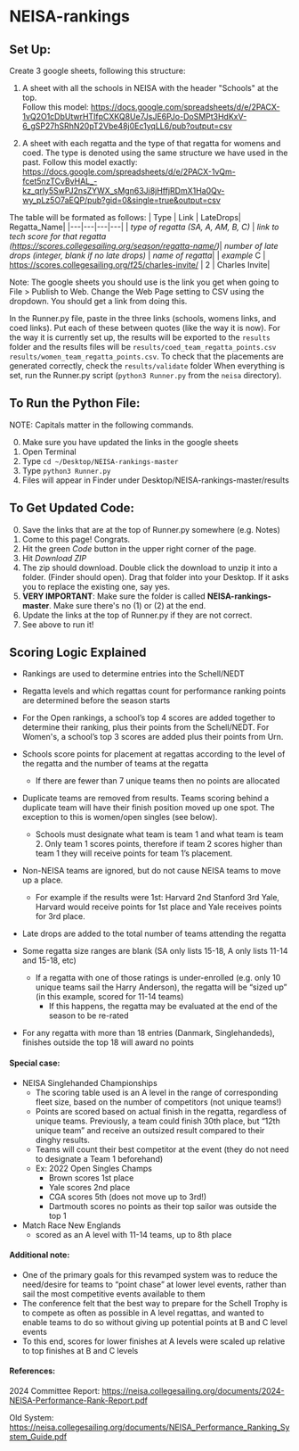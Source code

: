 # NEISA-rankings

## Set Up:  
Create 3 google sheets, following this structure:  

1. A sheet with all the schools in NEISA with the header "Schools" at the top.  
Follow this model: https://docs.google.com/spreadsheets/d/e/2PACX-1vQ2O1cDbUtwrHTIfpCXKQ8Ue7JsJE6PJo-DoSMPt3HdKxV-6_gSP27hSRhN20pT2Vbe48j0Ec1yqLL6/pub?output=csv

2. A sheet with each regatta and the type of that regatta for womens and coed. The type is denoted using the same structure we have used in the past. Follow this model exactly: https://docs.google.com/spreadsheets/d/e/2PACX-1vQm-fcet5nzTCvBvHAL_-kz_qrly5SwPJ2nsZYWX_sMgn63Ji8jHffjRDmX1Ha0Qv-wy_pLz5O7aEQP/pub?gid=0&single=true&output=csv

The table will be formated as follows: 
| Type | Link | LateDrops| Regatta_Name| 
|---|---|---|---|
| _type of regatta (SA, A, AM, B, C)_ | _link to tech score for that regatta (https://scores.collegesailing.org/season/regatta-name/)_| _number of late drops (integer, blank if no late drops)_ | _name of regatta_| 
| _example_ C	| https://scores.collegesailing.org/f25/charles-invite/ |	2 |	Charles Invite|


Note: The google sheets you should use is the link you get when going to File > Publish to Web. Change the Web Page setting to CSV using the dropdown. You should get a link from doing this.

In the Runner.py file, paste in the three links  (schools, womens links, and coed links). Put each of these between quotes (like the way it is now). For the way it is currently set up, the results will be exported to the `results` folder and the results files will be `results/coed_team_regatta_points.csv` `results/women_team_regatta_points.csv`. To check that the placements are generated correctly, check the `results/validate` folder
 When everything is set, run the Runner.py script (`python3 Runner.py` from the `neisa` directory).

## To Run the Python File:   
NOTE: Capitals matter in the following commands.

0. Make sure you have updated the links in the google sheets
1. Open Terminal  
2. Type `cd ~/Desktop/NEISA-rankings-master`   
3. Type `python3 Runner.py`  
4. Files will appear in Finder under Desktop/NEISA-rankings-master/results

## To Get Updated Code:
0. Save the links that are at the top of Runner.py somewhere (e.g. Notes)
1. Come to this page! Congrats.  
2. Hit the green *Code* button in the upper right corner of the page.
3. Hit *Download ZIP*
4. The zip should download. Double click the download to unzip it into a folder. (Finder should open). Drag that folder into your Desktop. If it asks you to replace the existing one, say yes.
5. **VERY IMPORTANT**: Make sure the folder is called **NEISA-rankings-master**. Make sure there's no (1) or (2) at the end.
6. Update the links at the top of Runner.py if they are not correct.
7.  See above to run it!

## Scoring Logic Explained
* Rankings are used to determine entries into the Schell/NEDT
* Regatta levels and which regattas count for performance ranking points are determined before the season starts
* For the Open rankings, a school’s top 4 scores are added together to determine their ranking, plus their points from the Schell/NEDT. For Women's, a school’s top 3 scores are added plus their points from Urn. 
* Schools score points for placement at regattas according to the level of the regatta and the number of teams at the regatta
    * If there are fewer than 7 unique teams then no points are allocated
* Duplicate teams are removed from results. Teams scoring behind a duplicate team will have their finish position moved up one spot. The exception to this is women/open singles (see below). 
    * Schools must designate what team is team 1 and what team is team 2. Only team 1 scores points, therefore if team 2 scores higher than team 1 they will receive points for team 1’s placement. 

* Non-NEISA teams are ignored, but do not cause NEISA teams to move up a place. 
    * For example if the results were 1st: Harvard 2nd Stanford 3rd Yale, Harvard would receive points for 1st place and Yale receives points for 3rd place.
* Late drops are added to the total number of teams attending the regatta
* Some regatta size ranges are blank (SA only lists 15-18, A only lists 11-14 and 15-18, etc)
    * If a regatta with one of those ratings is under-enrolled (e.g. only 10 unique teams sail the Harry Anderson), the regatta will be “sized up” (in this example, scored for 11-14 teams)
        * If this happens, the regatta may be evaluated at the end of the season to be re-rated
* For any regatta with more than 18 entries (Danmark, Singlehandeds), finishes outside the top 18 will award no points
#### Special case:
* NEISA Singlehanded Championships
    * The scoring table used is an A level in the range of corresponding fleet size, based on the number of competitors (not unique teams!)
    * Points are scored based on actual finish in the regatta, regardless of unique teams. Previously, a team could finish 30th place, but “12th unique team” and receive an outsized result compared to their dinghy results.
    * Teams will count their best competitor at the event (they do not need to designate a Team 1 beforehand)
    * Ex: 2022 Open Singles Champs
        * Brown scores 1st place
        * Yale scores 2nd place
        * CGA scores 5th (does not move up to 3rd!)
        * Dartmouth scores no points as their top sailor was outside the top 1
* Match Race New Englands 
    * scored as an A level with 11-14 teams, up to 8th place

#### Additional note:
* One of the primary goals for this revamped system was to reduce the need/desire for teams to “point chase” at lower level events, rather than sail the most competitive events available to them
* The conference felt that the best way to prepare for the Schell Trophy is to compete as often as possible in A level regattas, and wanted to enable teams to do so without giving up potential points at B and C level events
* To this end, scores for lower finishes at A levels were scaled up relative to top finishes at B and C levels

#### References: 

2024 Committee Report: https://neisa.collegesailing.org/documents/2024-NEISA-Performance-Rank-Report.pdf 

Old System: https://neisa.collegesailing.org/documents/NEISA_Performance_Ranking_System_Guide.pdf